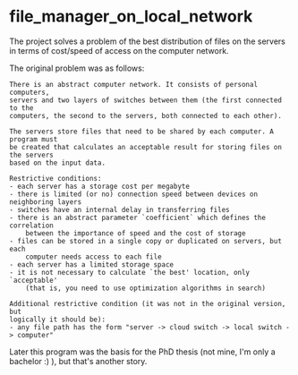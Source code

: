 # file_manager_on_local_network

The project solves a problem of the best distribution of files on the servers
in terms of cost/speed of access on the computer network.

The original problem was as follows:

```
There is an abstract computer network. It consists of personal computers,
servers and two layers of switches between them (the first connected to the
computers, the second to the servers, both connected to each other).

The servers store files that need to be shared by each computer. A program must
be created that calculates an acceptable result for storing files on the servers
based on the input data.

Restrictive conditions:
- each server has a storage cost per megabyte
- there is limited (or no) connection speed between devices on neighboring layers
- switches have an internal delay in transferring files
- there is an abstract parameter `coefficient` which defines the correlation
    between the importance of speed and the cost of storage
- files can be stored in a single copy or duplicated on servers, but each
    computer needs access to each file
- each server has a limited storage space
- it is not necessary to calculate `the best' location, only `acceptable'
    (that is, you need to use optimization algorithms in search)

Additional restrictive condition (it was not in the original version, but
logically it should be):
- any file path has the form "server -> cloud switch -> local switch -> computer"
```



Later this program was the basis for the PhD thesis (not mine, I'm only a
bachelor :) ), but that's another story.

